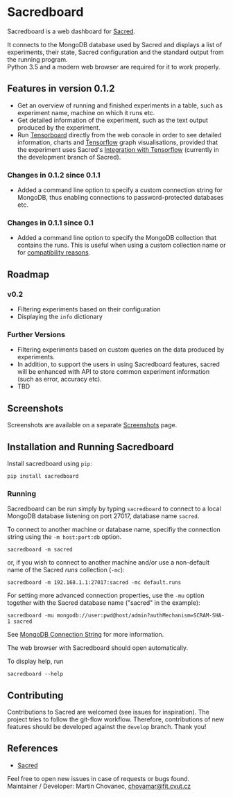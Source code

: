 # Sacredboard

Sacredboard is a web dashboard for [Sacred](https://github.com/IDSIA/sacred).
 
It connects to the MongoDB database used by Sacred
and displays a list of experiments, their state, Sacred configuration and
the standard output from the running program.  
Python 3.5 and a modern web browser are  required for it to work properly.

## Features in version 0.1.2

- Get an overview of running and finished experiments in a table,
 such as experiment name, machine on which it runs etc.
- Get detailed information of the experiment,
 such as the text output produced by the experiment.
- Run [Tensorboard](https://www.tensorflow.org/versions/r0.10/how_tos/summaries_and_tensorboard/) 
    directly from the web console in order to see detailed information,
    charts and [Tensorflow](https://www.tensorflow.org) graph visualisations,
    provided that the experiment uses Sacred's 
    [Integration with Tensorflow](https://github.com/IDSIA/sacred/blob/develop/docs/tensorflow.rst)
     (currently in the development branch of Sacred).

### Changes in 0.1.2 since 0.1.1

- Added a command line option to specify a custom connection string for MongoDB,
thus enabling connections to password-protected databases etc.

### Changes in 0.1.1 since 0.1

- Added a command line option to specify the MongoDB collection that contains
the runs. This is useful when using a custom collection name or for
 [compatibility reasons](https://github.com/chovanecm/sacredboard/issues/20).

## Roadmap

### v0.2

- Filtering experiments based on their configuration
- Displaying the `info` dictionary

### Further Versions

- Filtering experiments based on custom queries on the data produced by experiments. 
- In addition, to support the users in using Sacredboard features,
 sacred will be enhanced with API to store common experiment information (such as error, accuracy etc).
- TBD

## Screenshots

Screenshots are available on a separate [Screenshots](./docs/screenshots.md) page.

## Installation and Running Sacredboard

Install sacredboard using `pip`:  

    pip install sacredboard



### Running

Sacredboard can be run simply by typing ``sacredboard`` to connect to
 a local MongoDB database listening on port 27017, database name `sacred`.
 
 To connect to another machine or database name, specifiy the connection string
 using the `-m host:port:db` option.
 
    sacredboard -m sacred
    
or, if you wish to connect to another machine and/or use a non-default
 name of the Sacred *runs* collection (`-mc`):
    
    sacredboard -m 192.168.1.1:27017:sacred -mc default.runs

For setting more advanced connection properties, use the `-mu` option
together with the Sacred database name ("sacred" in the example):

    sacredboard -mu mongodb://user:pwd@host/admin?authMechanism=SCRAM-SHA-1 sacred

See [MongoDB Connection String](https://docs.mongodb.com/manual/reference/connection-string/)
for more information.


The web browser with Sacredboard should open automatically.


To display help, run

    sacredboard --help

## Contributing

Contributions to Sacred are welcomed (see issues for inspiration).
The project tries to follow the git-flow workflow. Therefore,
contributions of new features should be developed against the `develop` branch. Thank you!


## References

- [Sacred](http://github.com/IDSIA/sacred) 


Feel free to open new issues in case of requests or bugs found.  
Maintainer / Developer: Martin Chovanec, chovamar@fit.cvut.cz
